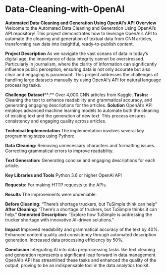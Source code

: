 # Data-Cleaning-with-OpenAI
**Automated Data Cleaning and Generation Using OpenAI’s API**
**Overview**
Welcome to the Automated Data Cleaning and Generation Using OpenAI’s API repository! This project demonstrates how to leverage OpenAI’s API to automate the cleaning and generation of textual data from CNN articles, transforming raw data into insightful, ready-to-publish content.

**Project Description**
As we navigate the vast oceans of data in today’s digital age, the importance of data integrity cannot be overstressed. Particularly in journalism, where the clarity of information can significantly influence public perception, ensuring data is not only accurate but also clear and engaging is paramount. This project addresses the challenges of handling large datasets manually by using OpenAI’s API for natural language processing tasks.

**Challenge**
**Dataset****:** Over 4,000 CNN articles from Kaggle.
**Tasks:** Cleaning the text to enhance readability and grammatical accuracy, and generating engaging descriptions for the articles.
**Solution**
OpenAI’s API employs advanced machine learning models to automate both the cleaning of existing text and the generation of new text. This process ensures consistency and engaging quality across articles.

**Technical Implementation**
The implementation involves several key programming steps using Python:

**Data Cleaning:**
Removing unnecessary characters and formatting issues.
Correcting grammatical errors to improve readability.

**Text Generation:**
Generating concise and engaging descriptions for each article.

**Key Libraries and Tools**
Python 3.6 or higher
OpenAI API

**Requests:** For making HTTP requests to the APIs.

**Results**
The improvements were undeniable:

**Before Cleaning:** “There’s shortage truckers, but TuSimple think can help”
**After Cleaning:** “There’s a shortage of truckers, but TuSimple thinks it can help.”
**Generated Description:** “Explore how TuSimple is addressing the trucker shortage with innovative AI-driven solutions.”

**Impact**
Improved readability and grammatical accuracy of the text by 40%.
Enhanced content quality and consistency through automated description generation.
Increased data processing efficiency by 50%.

**Conclusion**
Integrating AI into data preprocessing tasks like text cleaning and generation represents a significant leap forward in data management. OpenAI’s API has streamlined these tasks and enhanced the quality of the output, proving to be an indispensable tool in the data analytics toolkit.

